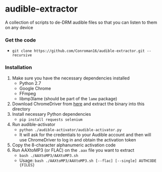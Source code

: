 # audible-extractor
A collection of scripts to de-DRM audible files so that you can listen to them on any device

### Get the code
* `git clone https://github.com/Conroman16/audible-extractor.git --recursive`

### Installation
1. Make sure you have the necessary dependencies installed
    * Python 2.7
    * Google Chrome
    * FFmpeg
    * libmp3lame (should be part of the `lame` package)
2. Download ChromeDriver from [here](https://sites.google.com/a/chromium.org/chromedriver/downloads) and extract the binary into this directory
3. Install necessary Python dependencies
    * `pip install requests selenium`
4. Run audible-activator
    * `python ./audible-activator/audible-activator.py`
    * It will ask for the credentials to your Audible account and then will use ChromeDriver to log in and obtain the activation token
5. Copy the 8-character alphanumeric activation code
6. Run AAXtoMP3 (or FLAC) on the `.aax` file you want to extract
    * `bash ./AAXtoMP3/AAXtoMP3.sh`
    * Usage: `bash ./AAXtoMP3/AAXtoMP3.sh [--flac] [--single] AUTHCODE {FILES}`
